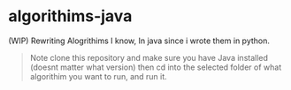 # algorithims-java

(WIP) Rewriting Alogrithims I know, In java since i wrote them in python.

> Note clone this repository and make sure you have Java installed (doesnt matter what version) then cd into the selected folder of what algorithim you want to run, and run it.
